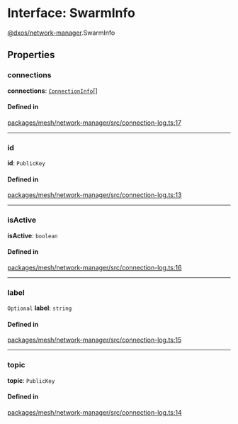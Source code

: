 # Interface: SwarmInfo

[@dxos/network-manager](../modules/dxos_network_manager.md).SwarmInfo

## Properties

### connections

 **connections**: [`ConnectionInfo`](dxos_network_manager.ConnectionInfo.md)[]

#### Defined in

[packages/mesh/network-manager/src/connection-log.ts:17](https://github.com/dxos/dxos/blob/main/packages/mesh/network-manager/src/connection-log.ts#L17)

___

### id

 **id**: `PublicKey`

#### Defined in

[packages/mesh/network-manager/src/connection-log.ts:13](https://github.com/dxos/dxos/blob/main/packages/mesh/network-manager/src/connection-log.ts#L13)

___

### isActive

 **isActive**: `boolean`

#### Defined in

[packages/mesh/network-manager/src/connection-log.ts:16](https://github.com/dxos/dxos/blob/main/packages/mesh/network-manager/src/connection-log.ts#L16)

___

### label

 `Optional` **label**: `string`

#### Defined in

[packages/mesh/network-manager/src/connection-log.ts:15](https://github.com/dxos/dxos/blob/main/packages/mesh/network-manager/src/connection-log.ts#L15)

___

### topic

 **topic**: `PublicKey`

#### Defined in

[packages/mesh/network-manager/src/connection-log.ts:14](https://github.com/dxos/dxos/blob/main/packages/mesh/network-manager/src/connection-log.ts#L14)
